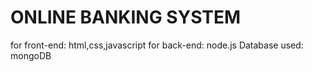 # ONLINE BANKING SYSTEM

for front-end: html,css,javascript    for back-end: node.js    Database used: mongoDB

